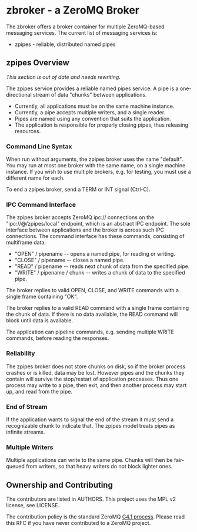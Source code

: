 # zbroker - a ZeroMQ Broker

The zbroker offers a broker container for multiple ZeroMQ-based messaging services. The current list of messaging services is:

* zpipes - reliable, distributed named pipes

## zpipes Overview

*This section is out of date and needs rewriting.*

The zpipes service provides a reliable named pipes service. A pipe is a one-directional stream of data "chunks" between applications.

* Currently, all applications must be on the same machine instance.
* Currently, a pipe accepts multiple writers, and a single reader.
* Pipes are named using any convention that suits the application.
* The application is responsible for properly closing pipes, thus releasing resources.

### Command Line Syntax

When run without arguments, the zpipes broker uses the name "default". You may run at most one broker with the same name, on a single machine instance. If you wish to use multiple brokers, e.g. for testing, you must use a different name for each.

To end a zpipes broker, send a TERM or INT signal (Ctrl-C).

### IPC Command Interface

The zpipes broker accepts ZeroMQ ipc:// connections on the "ipc://@/zpipes/local" endpoint, which is an abstract IPC endpoint. The sole interface between applications and the broker is across such IPC connections. The command interface has these commands, consisting of multiframe data:

* "OPEN" / pipename -- opens a named pipe, for reading or writing.
* "CLOSE" / pipename -- closes a named pipe.
* "READ" / pipename -- reads next chunk of data from the specified pipe.
* "WRITE" / pipename / chunk -- writes a chunk of data to the specified pipe.

The broker replies to valid OPEN, CLOSE, and WRITE commands with a single frame containing "OK".

The broker replies to a valid READ command with a single frame containing the chunk of data. If there is no data available, the READ command will block until data is available.

The application can pipeline commands, e.g. sending multiple WRITE commands, before reading the responses.

### Reliability

The zpipes broker does not store chunks on disk, so if the broker process crashes or is killed, data may be lost. However pipes and the chunks they contain will survive the stop/restart of application processes. Thus one process may write to a pipe, then exit, and then another process may start up, and read from the pipe.

### End of Stream

If the application wants to signal the end of the stream it must send a recognizable chunk to indicate that. The zpipes model treats pipes as infinite streams.

### Multiple Writers

Multiple applications can write to the same pipe. Chunks will then be fair-queued from writers, so that heavy writers do not block lighter ones.

## Ownership and Contributing

The contributors are listed in AUTHORS. This project uses the MPL v2 license, see LICENSE.

The contribution policy is the standard ZeroMQ [C4.1 process](http://rfc.zeromq.org/spec:22). Please read this RFC if you have never contributed to a ZeroMQ project.

